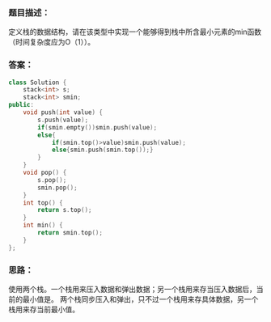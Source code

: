 ### 题目描述：
定义栈的数据结构，请在该类型中实现一个能够得到栈中所含最小元素的min函数（时间复杂度应为O（1））。
### 答案：
```C++
class Solution {
    stack<int> s;
    stack<int> smin;
public:
    void push(int value) {
        s.push(value);
        if(smin.empty())smin.push(value);
        else{
            if(smin.top()>value)smin.push(value);
            else{smin.push(smin.top());}
        }
    }
    void pop() {
        s.pop();
        smin.pop();
    }
    int top() {
        return s.top();
    }
    int min() {
        return smin.top();
    }
};
```
### 思路：
使用两个栈。一个栈用来压入数据和弹出数据；另一个栈用来存当压入数据后，当前的最小值是。
两个栈同步压入和弹出，只不过一个栈用来存具体数据，另一个栈用来存当前最小值。
